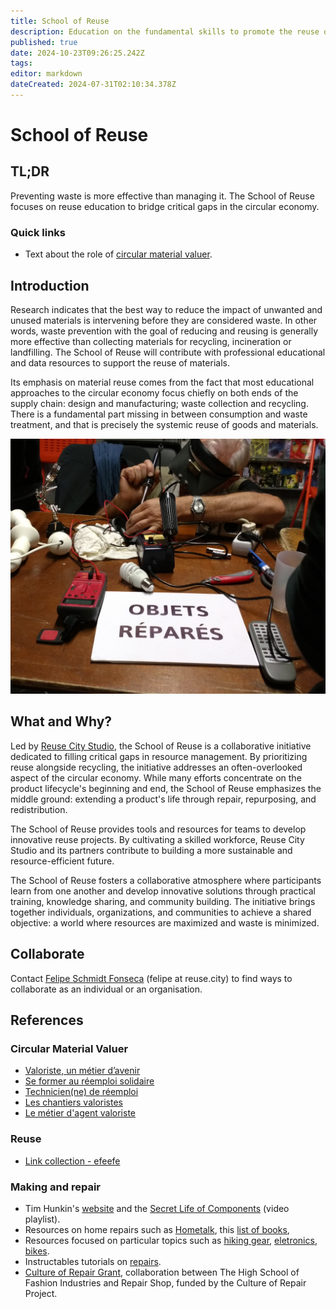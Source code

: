 ```yaml
---
title: School of Reuse
description: Education on the fundamental skills to promote the reuse of materials in cities and regions
published: true
date: 2024-10-23T09:26:25.242Z
tags: 
editor: markdown
dateCreated: 2024-07-31T02:10:34.378Z
---
```


# School of Reuse

## TL;DR

Preventing waste is more effective than managing it. The School of Reuse focuses on reuse education to bridge critical gaps in the circular economy.

### Quick links

- Text about  the role of [circular material valuer](https://is.efeefe.me/stuff/circular-material-valuers).

## Introduction

Research indicates that the best way to reduce the impact of unwanted and unused materials is intervening before they are considered waste. In other words, waste prevention with the goal of reducing and reusing is generally more effective than collecting materials for recycling, incineration or landfilling. The School of Reuse will contribute with professional educational and data resources to support the reuse of materials.

Its emphasis on material reuse comes from the fact that most educational approaches to the circular economy focus chiefly on both ends of the supply chain: design and manufacturing; waste collection and recycling. There is a fundamental part missing in between consumption and waste treatment, and that is precisely the systemic reuse of goods and materials.

![objets.jpg](/objets.jpg)

## What and Why?

Led by [Reuse City Studio](https://reuse.city), the School of Reuse is a collaborative initiative dedicated to filling critical gaps in resource management. By prioritizing reuse alongside recycling, the initiative addresses an often-overlooked aspect of the circular economy. While many efforts concentrate on the product lifecycle's beginning and end, the School of Reuse emphasizes the middle ground: extending a product's life through repair, repurposing, and redistribution. 

The School of Reuse provides tools and resources for teams to develop innovative reuse projects. By cultivating a skilled workforce, Reuse City Studio and its partners contribute to building a more sustainable and resource-efficient future. 

The School of Reuse fosters a collaborative atmosphere where participants learn from one another and develop innovative solutions through practical training, knowledge sharing, and community building. The initiative brings together individuals, organizations, and communities to achieve a shared objective: a world where resources are maximized and waste is minimized. 

## Collaborate

Contact [Felipe Schmidt Fonseca](https://reuse.city/#Felipe) (felipe at reuse.city) to find ways to collaborate as an individual or an organisation.

## References

### Circular Material Valuer

- [Valoriste, un métier d’avenir](https://www.circulareconomy.brussels/valoriste-un-metier-davenir/)
- [Se former au réemploi solidaire](https://www.ecossolies.fr/formation/reemploi/)
- [Technicien(ne) de réemploi](https://www.uniformation.fr/entreprise/uniformation-opco-de-la-cohesion-sociale/les-metiers-de-la-cohesion-sociale/technicienne-de-reemploi)
- [Les chantiers valoristes](https://chantiers-valoristes.fr/)
- [Le métier d'agent valoriste](https://www.youtube.com/watch?v=PifnlIhAcHA)

### Reuse

- [Link collection - efeefe](https://links.efeefe.me/?searchtags=reuse)

### Making and repair

 - Tim Hunkin's [website](https://timhunkin.com/) and the [Secret Life of Components](https://www.youtube.com/watch?v=6JAgXz6xO0s&list=PLtaR0lZhSyANYB0Xxb9OSp47pHuQmj3Ol) (video playlist).
 - Resources on home repairs such as [Hometalk](https://www.hometalk.com/diy/repair), this [list of books](https://bookauthority.org/books/best-selling-home-repair-books), 
 - Resources focused on particular topics such as [hiking gear](https://www.backpacker.com/skills/gear-repair/fix-it-how-to-repair-hiking-gear/), [eletronics](https://www.ifixit.com/Guide), [bikes](https://www.bikeride.com/guide/).
 - Instructables tutorials on [repairs](https://www.instructables.com/search/?q=repair&projects=all).
 - [Culture of Repair Grant](https://rrepairs.shop/Culture-of-Repair-Grant), collaboration between The High School of Fashion Industries and Repair Shop, funded by the Culture of Repair Project.
